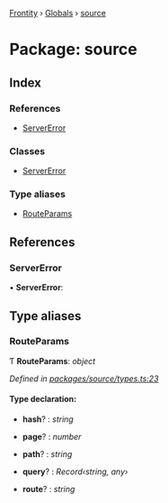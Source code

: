 [Frontity](../README.md) › [Globals](../globals.md) › [source](source.md)

# Package: source

## Index

### References

* [ServerError](source.md#servererror)

### Classes

* [ServerError](../classes/source.servererror.md)

### Type aliases

* [RouteParams](source.md#routeparams)

## References

###  ServerError

• **ServerError**:

## Type aliases

###  RouteParams

Ƭ **RouteParams**: *object*

*Defined in [packages/source/types.ts:23](https://github.com/frontity/frontity/blob/8f93b4e4/packages/source/types.ts#L23)*

#### Type declaration:

* **hash**? : *string*

* **page**? : *number*

* **path**? : *string*

* **query**? : *Record‹string, any›*

* **route**? : *string*
